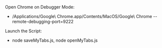 Open Chrome on Debugger Mode: 
- /Applications/Google\ Chrome.app/Contents/MacOS/Google\ Chrome --remote-debugging-port=9222

Launch the Script:
- node saveMyTabs.js, node openMyTabs.js

